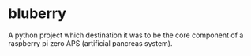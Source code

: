 # bluberry
A python project which destination it was to be the core component of a raspberry pi zero APS (artificial pancreas system).
